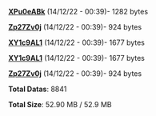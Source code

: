 [**XPu0eABk**](/data/XPu0eABk.txt) (14/12/22 - 00:39)- 1282 bytes

[**Zp27Zv0j**](/data/Zp27Zv0j.txt) (14/12/22 - 00:39)- 924 bytes

[**XY1c9AL1**](/data/XY1c9AL1.txt) (14/12/22 - 00:39)- 1677 bytes

[**XY1c9AL1**](/data/XY1c9AL1.txt) (14/12/22 - 00:39)- 1677 bytes

[**Zp27Zv0j**](/data/Zp27Zv0j.txt) (14/12/22 - 00:39)- 924 bytes

**Total Datas**: 8841

**Total Size**: 52.90 MB / 52.9 MB
